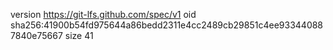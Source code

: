 version https://git-lfs.github.com/spec/v1
oid sha256:41900b54fd975644a86bedd2311e4cc2489cb29851c4ee933440887840e75667
size 41
